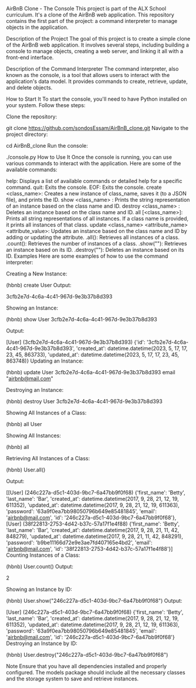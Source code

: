 AirBnB Clone - The Console
This project is part of the ALX School curriculum. It's a clone of the AirBnB web application. This repository contains the first part of the project: a command interpreter to manage objects in the application.

Description of the Project
The goal of this project is to create a simple clone of the AirBnB web application. It involves several steps, including building a console to manage objects, creating a web server, and linking it all with a front-end interface.

Description of the Command Interpreter
The command interpreter, also known as the console, is a tool that allows users to interact with the application's data model. It provides commands to create, retrieve, update, and delete objects.

How to Start It
To start the console, you'll need to have Python installed on your system. Follow these steps:

Clone the repository:


git clone https://github.com/sondosEssam/AirBnB_clone.git
Navigate to the project directory:


cd AirBnB_clone
Run the console:


./console.py
How to Use It
Once the console is running, you can use various commands to interact with the application. Here are some of the available commands:

help: Displays a list of available commands or detailed help for a specific command.
quit: Exits the console.
EOF: Exits the console.
create <class_name>: Creates a new instance of class_name, saves it (to a JSON file), and prints the ID.
show <class_name> <id>: Prints the string representation of an instance based on the class name and ID.
destroy <class_name> <id>: Deletes an instance based on the class name and ID.
all [<class_name>]: Prints all string representations of all instances. If a class name is provided, it prints all instances of that class.
update <class_name> <id> <attribute_name> <attribute_value>: Updates an instance based on the class name and ID by adding or updating the attribute.
<class name>.all(): Retrieves all instances of a class.
<class name>.count(): Retrieves the number of instances of a class.
<class name>.show("<id>"): Retrieves an instance based on its ID.
<class name>.destroy("<id>"): Deletes an instance based on its ID.
Examples
Here are some examples of how to use the command interpreter:

Creating a New Instance:


(hbnb) create User
Output:


3cfb2e7d-4c6a-4c41-967d-9e3b37b8d393

Showing an Instance:


(hbnb) show User 3cfb2e7d-4c6a-4c41-967d-9e3b37b8d393

Output:


[User] (3cfb2e7d-4c6a-4c41-967d-9e3b37b8d393) {'id': '3cfb2e7d-4c6a-4c41-967d-9e3b37b8d393', 'created_at': datetime.datetime(2023, 5, 17, 17, 23, 45, 863733), 'updated_at': datetime.datetime(2023, 5, 17, 17, 23, 45, 863748)}
Updating an Instance:


(hbnb) update User 3cfb2e7d-4c6a-4c41-967d-9e3b37b8d393 email "airbnb@mail.com"

Destroying an Instance:


(hbnb) destroy User 3cfb2e7d-4c6a-4c41-967d-9e3b37b8d393

Showing All Instances of a Class:


(hbnb) all User

Showing All Instances:


(hbnb) all

Retrieving All Instances of a Class:


(hbnb) User.all()

Output:


[[User] (246c227a-d5c1-403d-9bc7-6a47bb9f0f68) {'first_name': 'Betty', 'last_name': 'Bar', 'created_at': datetime.datetime(2017, 9, 28, 21, 12, 19, 611352), 'updated_at': datetime.datetime(2017, 9, 28, 21, 12, 19, 611363), 'password': '63a9f0ea7bb98050796b649e85481845', 'email': 'airbnb@mail.com', 'id': '246c227a-d5c1-403d-9bc7-6a47bb9f0f68'}, [User] (38f22813-2753-4d42-b37c-57a17f1e4f88) {'first_name': 'Betty', 'last_name': 'Bar', 'created_at': datetime.datetime(2017, 9, 28, 21, 11, 42, 848279), 'updated_at': datetime.datetime(2017, 9, 28, 21, 11, 42, 848291), 'password': 'b9be11166d72e9e3ae7fd407165e4bd2', 'email': 'airbnb@mail.com', 'id': '38f22813-2753-4d42-b37c-57a17f1e4f88'}]
Counting Instances of a Class:


(hbnb) User.count()
Output:


2

Showing an Instance by ID:


(hbnb) User.show("246c227a-d5c1-403d-9bc7-6a47bb9f0f68")
Output:


[User] (246c227a-d5c1-403d-9bc7-6a47bb9f0f68) {'first_name': 'Betty', 'last_name': 'Bar', 'created_at': datetime.datetime(2017, 9, 28, 21, 12, 19, 611352), 'updated_at': datetime.datetime(2017, 9, 28, 21, 12, 19, 611363), 'password': '63a9f0ea7bb98050796b649e85481845', 'email': 'airbnb@mail.com', 'id': '246c227a-d5c1-403d-9bc7-6a47bb9f0f68'}
Destroying an Instance by ID:


(hbnb) User.destroy("246c227a-d5c1-403d-9bc7-6a47bb9f0f68")

Note
Ensure that you have all dependencies installed and properly configured. The models package should include all the necessary classes and the storage system to save and retrieve instances.
